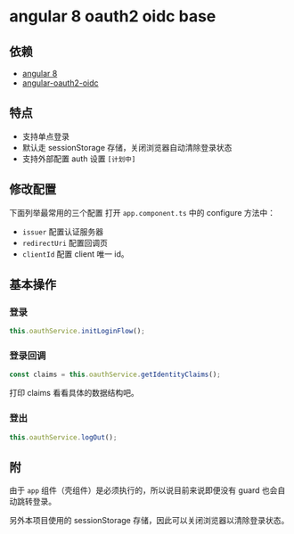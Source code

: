 # angular 8 oauth2 oidc base

## 依赖

- [angular 8](https://www.angular.cn/)
- [angular-oauth2-oidc](https://manfredsteyer.github.io/angular-oauth2-oidc/docs/)

## 特点

- 支持单点登录
- 默认走 sessionStorage 存储，关闭浏览器自动清除登录状态
- 支持外部配置 auth 设置 `[计划中]`

## 修改配置

下面列举最常用的三个配置
打开 `app.component.ts` 中的 configure 方法中：

- `issuer` 配置认证服务器
- `redirectUri` 配置回调页
- `clientId` 配置 client 唯一 id。

## 基本操作

### 登录

```js
this.oauthService.initLoginFlow();
```

### 登录回调

```js
const claims = this.oauthService.getIdentityClaims();
```

打印 claims 看看具体的数据结构吧。

### 登出

```js
this.oauthService.logOut();
```

## 附

由于 `app` 组件（壳组件）是必须执行的，所以说目前来说即便没有 guard 也会自动跳转登录。

另外本项目使用的 sessionStorage 存储，因此可以关闭浏览器以清除登录状态。
